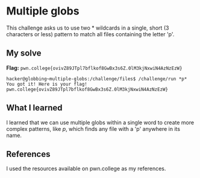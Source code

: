 # Multiple globs
This challenge asks us to use two * wildcards in a single, short (3 characters or less) pattern to match all files containing the letter 'p'.

## My solve
**Flag:** `pwn.college{ovivZ89JTpl7bflkof8GwBx3s6Z.0lM3kjNxwiN4AzNzEzW}`

```hacker@globbing~multiple-globs:~$ cd /challenge/files
hacker@globbing~multiple-globs:/challenge/files$ /challenge/run *p*
You got it! Here is your flag!
pwn.college{ovivZ89JTpl7bflkof8GwBx3s6Z.0lM3kjNxwiN4AzNzEzW}

```

## What I learned
I learned that we can use multiple globs within a single word to create more complex patterns, like *p*, which finds any file with a 'p' anywhere in its name.

## References 
I used the resources available on pwn.college as my references.
